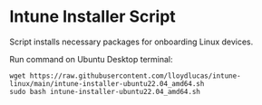# Intune Installer Script
Script installs necessary packages for onboarding Linux devices.

Run command on Ubuntu Desktop terminal:

    wget https://raw.githubusercontent.com/lloydlucas/intune-linux/main/intune-installer-ubuntu22.04_amd64.sh
    sudo bash intune-installer-ubuntu22.04_amd64.sh
